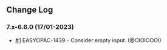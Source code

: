 ## Change Log

### 7.x-6.6.0 (17/01-2023)
- [#1](https://github.com/easySuite/easyopac_page_custom/pull/1) EASYOPAC-1439 - Consider empty input. (@OIOIOOOI)